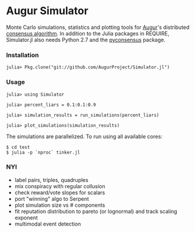 # Augur Simulator

Monte Carlo simulations, statistics and plotting tools for [Augur](http://www.augur.net)'s distributed [consensus algorithm](http://www.augur.net/blog/a-decentralized-lie-detector).  In addition to the Julia packages in REQUIRE, Simulator.jl also needs Python 2.7 and the [pyconsensus](https://github.com/AugurProject/pyconsensus) package.

### Installation

    julia> Pkg.clone("git://github.com/AugurProject/Simulator.jl")

### Usage

    julia> using Simulator

    julia> percent_liars = 0.1:0.1:0.9

    julia> simulation_results = run_simulations(percent_liars)

    julia> plot_simulations(simulation_results)

The simulations are parallelized.  To run using all available cores:

    $ cd test
    $ julia -p `nproc` tinker.jl

### NYI

- label pairs, triples, quadruples
- mix conspiracy with regular collusion
- check reward/vote slopes for scalars
- port "winning" algo to Serpent
- plot simulation size vs # components
- fit reputation distribution to pareto (or lognormal) and track scaling exponent
- multimodal event detection

